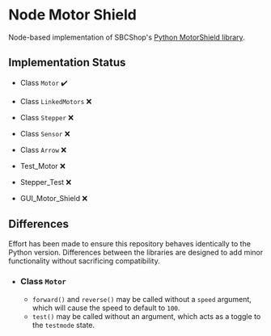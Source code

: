 # Node Motor Shield

Node-based implementation of SBCShop's [Python MotorShield library](https://github.com/sbcshop/MotorShield).

## Implementation Status

  - Class `Motor` :heavy_check_mark:
  - Class `LinkedMotors` :x:
  - Class `Stepper` :x:
  - Class `Sensor` :x:
  - Class `Arrow` :x:

  - Test_Motor :x:
  - Stepper_Test :x:

  - GUI_Motor_Shield :x:

## Differences

Effort has been made to ensure this repository behaves identically to the Python version. 
Differences between the libraries are designed to add minor functionality without sacrificing compatibility.

  - ### Class `Motor`
    - `forward()` and `reverse()` may be called without a `speed` argument, which will cause the speed to default to `100`.
    - `test()` may be called without an argument, which acts as a toggle to the `testmode` state.